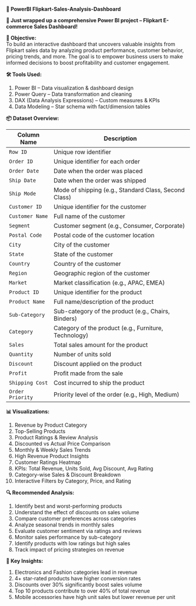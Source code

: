 **🛒 PowerBI Flipkart-Sales-Analysis-Dashboard**<br>

**🎉 Just wrapped up a comprehensive Power BI project – Flipkart E-commerce Sales Dashboard!**<br>

**📌 Objective:**<br>
 To build an interactive dashboard that uncovers valuable insights from Flipkart sales data by analyzing product performance, customer behavior, pricing trends, and more. The goal is to empower business users to make informed decisions to boost profitability and customer engagement.

**🛠️ Tools Used:**<br>
1. Power BI – Data visualization & dashboard design
2. Power Query – Data transformation and cleaning
3. DAX (Data Analysis Expressions) – Custom measures & KPIs
4. Data Modeling – Star schema with fact/dimension tables

**📦 Dataset Overview:**<br>

| Column Name        | Description                                                   |
|--------------------|---------------------------------------------------------------|
| `Row ID`           | Unique row identifier                                         |
| `Order ID`         | Unique identifier for each order                              |
| `Order Date`       | Date when the order was placed                                 |
| `Ship Date`        | Date when the order was shipped                                |
| `Ship Mode`        | Mode of shipping (e.g., Standard Class, Second Class)          |
| `Customer ID`      | Unique identifier for the customer                             |
| `Customer Name`    | Full name of the customer                                      |
| `Segment`          | Customer segment (e.g., Consumer, Corporate)                   |
| `Postal Code`      | Postal code of the customer location                           |
| `City`             | City of the customer                                           |
| `State`            | State of the customer                                          |
| `Country`          | Country of the customer                                        |
| `Region`           | Geographic region of the customer                              |
| `Market`           | Market classification (e.g., APAC, EMEA)                       |
| `Product ID`       | Unique identifier for the product                              |
| `Product Name`     | Full name/description of the product                           |
| `Sub-Category`     | Sub-category of the product (e.g., Chairs, Binders)            |
| `Category`         | Category of the product (e.g., Furniture, Technology)          |
| `Sales`            | Total sales amount for the product                             |
| `Quantity`         | Number of units sold                                           |
| `Discount`         | Discount applied on the product                                |
| `Profit`           | Profit made from the sale                                      |
| `Shipping Cost`    | Cost incurred to ship the product                              |
| `Order Priority`   | Priority level of the order (e.g., High, Medium)               |




**📊 Visualizations:**<br>
1. Revenue by Product Category
2. Top-Selling Products
3. Product Ratings & Review Analysis
4. Discounted vs Actual Price Comparison
5. Monthly & Weekly Sales Trends
6. High Revenue Product Insights
7. Customer Ratings Heatmap
8. KPIs: Total Revenue, Units Sold, Avg Discount, Avg Rating
9. Category-wise Sales & Discount Breakdown
10. Interactive Filters by Category, Price, and Rating

**🔍 Recommended Analysis:**<br>
1. Identify best and worst-performing products
2. Understand the effect of discounts on sales volume
3. Compare customer preferences across categories
4. Analyze seasonal trends in monthly sales
5. Evaluate customer sentiment via ratings and reviews
6. Monitor sales performance by sub-category
7. Identify products with low ratings but high sales
8. Track impact of pricing strategies on revenue

**🔎 Key Insights:**<br>
1. Electronics and Fashion categories lead in revenue
2. 4+ star-rated products have higher conversion rates
3. Discounts over 30% significantly boost sales volume
4. Top 10 products contribute to over 40% of total revenue
5. Mobile accessories have high unit sales but lower revenue per unit
